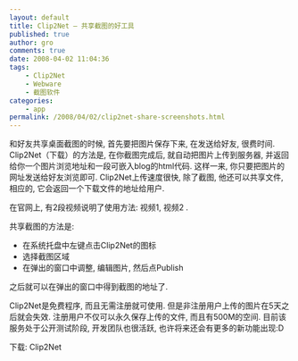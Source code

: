 ```yaml
---
layout: default
title: Clip2Net – 共享截图的好工具
published: true
author: gro
comments: true
date: 2008-04-02 11:04:36
tags:
    - Clip2Net
    - Webware
    - 截图软件
categories:
    - app
permalink: /2008/04/02/clip2net-share-screenshots.html
---
```

和好友共享桌面截图的时候, 首先要把图片保存下来, 在发送给好友, 很费时间. Clip2Net（下载）的方法是, 在你截图完成后, 就自动把图片上传到服务器, 并返回给你一个图片浏览地址和一段可嵌入blog的html代码. 这样一来, 你只要把图片的网址发送给好友浏览即可. Clip2Net上传速度很快, 除了截图, 他还可以共享文件, 相应的, 它会返回一个下载文件的地址给用户.


  


在官网上, 有2段视频说明了使用方法: 视频1, 视频2 .

共享截图的方法是:

  * 在系统托盘中左键点击Clip2Net的图标
  * 选择截图区域
  * 在弹出的窗口中调整, 编辑图片, 然后点Publish

之后就可以在弹出的窗口中得到截图的地址了.

Clip2Net是免费程序, 而且无需注册就可使用. 但是非注册用户上传的图片在5天之后就会失效. 注册用户不仅可以永久保存上传的文件, 而且有500M的空间. 目前该服务处于公开测试阶段, 开发团队也很活跃, 也许将来还会有更多的新功能出现:D

下载: Clip2Net